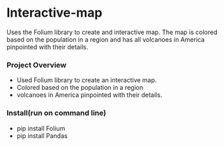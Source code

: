# Interactive-map
Uses the Folium library to create and interactive map. The map is colored based on the population in a region and has all volcanoes in America pinpointed with their details.

### Project Overview
* Used Folium library to create an interactive map.
* Colored based on the population in a region
* volcanoes in America pinpointed with their details.


### Install(run on command line)
- pip install Folium
- pip install Pandas
